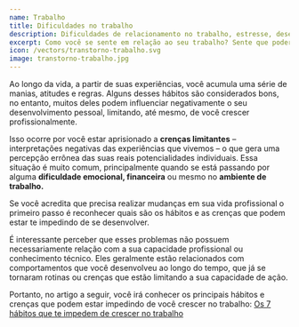 ```yaml
---
name: Trabalho
title: Dificuldades no trabalho
description: Dificuldades de relacionamento no trabalho, estresse, desenvolvimento e/ou escolha da carreira.
excerpt: Como você se sente em relação ao seu trabalho? Sente que poderia melhorar de alguma forma? Muitos de nós a terapia é um ótimo instrumento para explorar nossas potencialidades.
icon: /vectors/transtorno-trabalho.svg
image: transtorno-trabalho.jpg
---
```


Ao longo da vida, a partir de suas experiências, você acumula uma série de manias, atitudes e regras. Alguns desses hábitos são considerados bons, no entanto, muitos deles podem influenciar negativamente o seu desenvolvimento pessoal, limitando, até mesmo, de você crescer profissionalmente.

Isso ocorre por você estar aprisionado a **crenças limitantes** – interpretações negativas das experiências que vivemos – o que gera uma percepção errônea das suas reais potencialidades individuais. Essa situação é muito comum, principalmente quando se está passando por alguma **dificuldade emocional, financeira** ou mesmo no **ambiente de trabalho.**

Se você acredita que precisa realizar mudanças em sua vida profissional o primeiro passo é reconhecer quais são os hábitos e as crenças que podem estar te impedindo de se desenvolver.

É interessante perceber que esses problemas não possuem necessariamente relação com a sua capacidade profissional ou conhecimento técnico. Eles geralmente estão relacionados com comportamentos que você desenvolveu ao longo do tempo, que já se tornaram rotinas ou crenças que estão limitando a sua capacidade de ação.

Portanto, no artigo a seguir, você irá conhecer os principais hábitos e crenças que podem estar impedindo de você crescer no trabalho: [Os 7 hábitos que te impedem de crescer no trabalho](/crescer-no-trabalho/)
